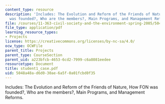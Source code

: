 ```yaml
---
content_type: resource
description: 'Includes: The Evolution and Reform of the Friends of Nature, How FON
  was founded?, Who are the members?, Main Programs, and Management Reforms.'
file: /courses/11-363-civil-society-and-the-environment-spring-2005/5048a48ad6d030ae6a5f0a01fcbd0f35_student1_case.pdf
file_type: application/pdf
learning_resource_types:
- Projects
license: https://creativecommons.org/licenses/by-nc-sa/4.0/
ocw_type: OCWFile
parent_title: Projects
parent_type: CourseSection
parent_uid: a223bfcb-4653-6cd2-7999-c6a8081eedee
resourcetype: Document
title: student1_case.pdf
uid: 5048a48a-d6d0-30ae-6a5f-0a01fcbd0f35
---
```

Includes: The Evolution and Reform of the Friends of Nature, How FON was founded?, Who are the members?, Main Programs, and Management Reforms.